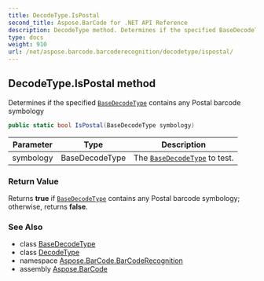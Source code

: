 ```yaml
---
title: DecodeType.IsPostal
second_title: Aspose.BarCode for .NET API Reference
description: DecodeType method. Determines if the specified BaseDecodeType contains any Postal barcode symbology
type: docs
weight: 910
url: /net/aspose.barcode.barcoderecognition/decodetype/ispostal/
---
```

## DecodeType.IsPostal method

Determines if the specified [`BaseDecodeType`](../../basedecodetype/) contains any Postal barcode symbology

```csharp
public static bool IsPostal(BaseDecodeType symbology)
```

| Parameter | Type | Description |
| --- | --- | --- |
| symbology | BaseDecodeType | The [`BaseDecodeType`](../../basedecodetype/) to test. |

### Return Value

Returns **true** if [`BaseDecodeType`](../../basedecodetype/) contains any Postal barcode symbology; otherwise, returns **false**.

### See Also

* class [BaseDecodeType](../../basedecodetype/)
* class [DecodeType](../)
* namespace [Aspose.BarCode.BarCodeRecognition](../../decodetype/)
* assembly [Aspose.BarCode](../../../)


